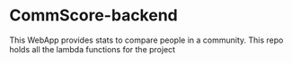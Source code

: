 # CommScore-backend
This WebApp provides stats to compare people in a community. This repo holds all the lambda functions for the project
